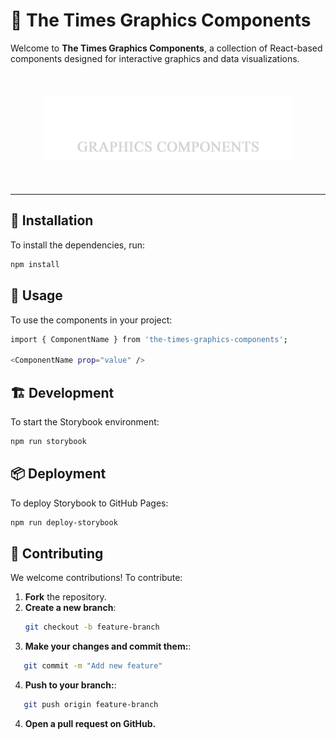 # 📰 The Times Graphics Components

Welcome to **The Times Graphics Components**, a collection of React-based components designed for interactive graphics and data visualizations.

<p style="margin: 50px 0" align="center">
  <img src="./public/logo.png" alt="The Times" width="400">
</p>

---

## 🚀 Installation

To install the dependencies, run:

```bash
npm install
```

## 🚀 Usage

To use the components in your project:

```bash
import { ComponentName } from 'the-times-graphics-components';

<ComponentName prop="value" />
```

## 🏗 Development

To start the Storybook environment:

```bash
npm run storybook
```

## 📦 Deployment

To deploy Storybook to GitHub Pages:

```bash
npm run deploy-storybook
```

## 🤝 Contributing

We welcome contributions! To contribute:

1. **Fork** the repository.
2. **Create a new branch**:
   ```bash
   git checkout -b feature-branch
   ```
3. **Make your changes and commit them:**:
```bash
   git commit -m "Add new feature"
   ``` 
4. **Push to your branch:**:
```bash
   git push origin feature-branch
   ```
4. **Open a pull request on GitHub.**